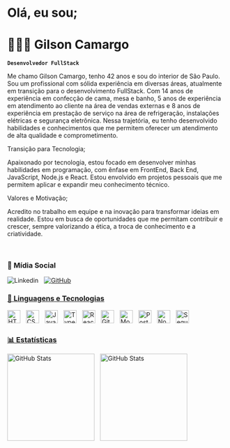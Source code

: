 


# Olá, eu sou;

# 🧑🏻‍💻 Gilson Camargo

**`Desenvolvedor FullStack`**

Me chamo Gilson Camargo, tenho 42 anos e sou do interior de São Paulo. 
Sou um profissional com sólida experiência em diversas áreas, atualmente em transição para o desenvolvimento FullStack. Com 14 anos de experiência em confecção de cama, mesa e banho, 5 anos de experiência em atendimento ao cliente na área de vendas externas e 8 anos de experiência em prestação de serviço na área de refrigeração, instalações elétricas e segurança eletrônica. Nessa trajetória, eu tenho desenvolvido habilidades e conhecimentos que me permitem oferecer um atendimento de alta qualidade e comprometimento. 

Transição para Tecnologia;

Apaixonado por tecnologia, estou focado em desenvolver minhas habilidades em programação, com ênfase em FrontEnd, Back End, JavaScript, Node.js e React. Estou envolvido em projetos pessoais que me permitem aplicar e expandir meu conhecimento técnico.

Valores e Motivação;

Acredito no trabalho em equipe e na inovação para transformar ideias em realidade. Estou em busca de oportunidades que me permitam contribuir e crescer, sempre valorizando a ética, a troca de conhecimento e a criatividade.

<br>

### 🔗 Mídia Social

<p align="left">
    <a href="https://www.linkedin.com/in/gilcccamargo/">
        <img 
            style="padding-right: 10px;"
            align="left"
            alt="Linkedin" 
            title="Conecte com meu Linkedin" 
            src="https://icongr.am/devicon/linkedin-original.svg?size=50&color=currentColor"
    >
    <a href="https://github.com/gcamargocoder">
        <img 
            alt="GitHub" 
            title="Me siga no GitHub" 
            src="https://img.icons8.com/?size=55&id=3tC9EQumUAuq&format=png&color=FFFFFF"
        />

### 🤖 Linguagens e Tecnologias

<img 
    align="left" 
    alt="HTML"
    title="HTML" 
    width="30px" 
    style="padding-right: 10px;" 
    src="https://cdn.jsdelivr.net/gh/devicons/devicon@latest/icons/html5/html5-original.svg" 
/>
<img 
    align="left" 
    alt="CSS" 
    title="CSS"
    width="30px" 
    style="padding-right: 10px;" 
    src="https://cdn.jsdelivr.net/gh/devicons/devicon@latest/icons/css3/css3-original.svg" 
/>
<img 
    align="left" 
    alt="JavaScript" 
    title="JavaScript"
    width="30px" 
    style="padding-right: 10px;" 
    src="https://cdn.jsdelivr.net/gh/devicons/devicon@latest/icons/javascript/javascript-original.svg" 
/>
<img 
    align="left" 
    alt="TypeScript"
    title="TypeScript" 
    width="30px" 
    style="padding-right: 10px;" 
    src="https://cdn.jsdelivr.net/gh/devicons/devicon@latest/icons/typescript/typescript-original.svg" 
/>
<img 
    align="left" 
    alt="React"
    title="React" 
    width="30px" 
    style="padding-right: 10px;" 
    src="https://cdn.jsdelivr.net/gh/devicons/devicon@latest/icons/react/react-original.svg" 
/>
<img 
    align="left" 
    alt="Git" 
    title="Git"
    width="30px" 
    style="padding-right: 10px;" 
    src="https://cdn.jsdelivr.net/gh/devicons/devicon@latest/icons/git/git-original.svg" 
/>
<img 
    align="left" 
    alt="MongoDB" 
    title="MongoDB"
    width="30px" 
    style="padding-right: 10px;" 
    src="https://icongr.am/devicon/mongodb-original.svg?size=57&color=currentColor"
/>
  <img 
     align="left" 
    alt="PostgreSQL" 
    title="PostgreSQL"
    width="30px" 
    style="padding-right: 10px;" 
    src="https://icongr.am/devicon/postgresql-original.svg?size=57&color=currentColor" 
  />
  <img 
     align="left" 
    alt="NodeJS" 
    title="NodeJS"
    width="30px" 
    style="padding-right: 10px;" 
    src="https://icongr.am/devicon/nodejs-original.svg?size=57&color=currentColor" 
  />
    <img 
     align="left" 
    alt="Sequelize" 
    title="Sequelize"
    width="30px" 
    style="padding-right: 10px;" 
    src="https://icongr.am/devicon/sequelize-original.svg?size=57&color=currentColor" 
  />

<br/>
<br/>

### 📊 Estatísticas

<p>
  <img 
    align="left" 
    alt="GitHub Stats" 
    height="200" 
    style="padding-right: 10px;" 
    src="https://github-readme-stats.vercel.app/api?username=gcamargocoder&show_icons=true&theme=tokyonight&include_all_commits=true&locale=pt-br" 
  />

<img 
      align="left" 
      alt="GitHub Stats" 
      height="200" 
      src="https://github-readme-stats.vercel.app/api/top-langs/?username=gcamargocoder&theme=tokyonight&layout=compact&custom_title=Tecnologias&langs_count=9" 
  />

</p>



